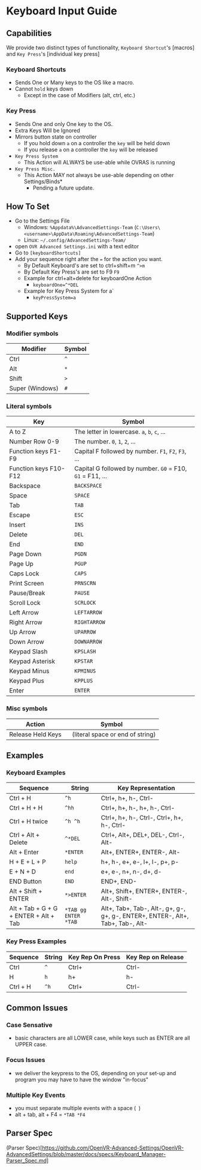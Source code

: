 # Keyboard Input Guide

## Capabilities
 We provide two distinct types of functionality, `Keyboard Shortcut`'s [macros] and `Key Press`'s [individual key press]
 
### Keyboard Shortcuts
 
- Sends One or Many keys to the OS like a macro.
- Cannot `hold` keys down
  - Except in the case of Modifiers (alt, ctrl, etc.)

### Key Press

- Sends One and only One key to the OS.
 - Extra Keys Will be Ignored
- Mirrors button state on controller
  - If you hold down `a` on a controller the `key` will be held down
  - If you release `a` on a controller the `key` will be released
- `Key Press System`
  - This Action will ALWAYS be use-able while OVRAS is running
- `Key Press Misc.`
  - This Action MAY not always be use-able depending on other Settings/Binds*
    - Pending a future update.

## How To Set

- Go to the Settings File
  - Windows: `%Appdata%\AdvancedSettings-Team` (`C:\Users\<username>\AppData\Roaming\AdvancedSettings-Team`)
  - Linux: `~/.config/AdvancedSettings-Team/`
- open `OVR Advanced Settings.ini` with a text editor
- Go to `[keyboardShortcuts]`
- Add your sequence right after the `=` for the action you want.
  - By Default Keyboard's are set to ctrl+shift+m `^>m`
  - By Default Key Press's are set to F9 `F9`
  - Example for ctrl+alt+delete for keyboardOne Action
    - `keyboardOne=^*DEL`
  - Example for Key Press System for a`
    - `keyPressSystem=a`
	
## Supported Keys

### Modifier symbols

| Modifier | Symbol |
|---|---|
| Ctrl | `^` |
| Alt | `*` |
| Shift | `>` |
| Super (Windows) | `#` |

### Literal symbols

| Key | Symbol |
|---|---|
| A to Z | The letter in lowercase. `a`, `b`, `c`, ... |
| Number Row 0-9 | The number. `0`, `1`, `2`, ... |
| Function keys F1-F9 | Capital F followed by number. `F1`, `F2`, `F3`, ... |
| Function keys F10-F12 | Capital G followed by number. `G0` = F10, `G1` = F11, ... |
| Backspace | `BACKSPACE` |
| Space | `SPACE` |
| Tab | `TAB` |
| Escape | `ESC` |
| Insert | `INS` |
| Delete | `DEL` |
| End | `END` |
| Page Down | `PGDN` |
| Page Up | `PGUP` |
| Caps Lock | `CAPS` |
| Print Screen | `PRNSCRN` |
| Pause/Break | `PAUSE` |
| Scroll Lock | `SCRLOCK` |
| Left Arrow | `LEFTARROW` |
| Right Arrow | `RIGHTARROW` |
| Up Arrow | `UPARROW` |
| Down Arrow | `DOWNARROW` |
| Keypad Slash | `KPSLASH` |
| Keypad Asterisk | `KPSTAR` |
| Keypad Minus | `KPMINUS` |
| Keypad Plus | `KPPLUS` |
| Enter | `ENTER` |


### Misc symbols
| Action | Symbol |
|---|---|
| Release Held Keys | ` ` (literal space or end of string) |


## Examples

### Keyboard Examples

| Sequence | String | Key Representation |
|---|---|---|
| Ctrl + H | `^h` | Ctrl+, h+, h-, Ctrl- |
| Ctrl + H + H | `^hh` | Ctrl+, h+, h-, h+, h-, Ctrl- |
| Ctrl + H twice | `^h ^h` | Ctrl+, h+, h-, Ctrl-, Ctrl+, h+, h-, Ctrl- |
| Ctrl + Alt + Delete | `^*DEL` | Ctrl+, Alt+, DEL+, DEL-, Ctrl-, Alt- |
| Alt + Enter | `*ENTER` | Alt+, ENTER+, ENTER-, Alt- |
| H + E + L + P | `help` | h+, h-, e+, e-, l+, l-, p+, p- |
| E + N + D | `end` | e+, e-, n+, n-, d+, d- |
| END Button | `END` | END+, END- |
| Alt + Shift + ENTER | `*>ENTER` | Alt+, Shift+, ENTER+, ENTER-, Alt-, Shift- |
| Alt + Tab + G + G + ENTER + Alt + Tab | `*TAB gg ENTER *TAB` | Alt+, Tab+, Tab-, Alt-, g+, g-, g+, g-, ENTER+, ENTER-, Alt+, Tab+, Tab-, Alt- |


### Key Press Examples

| Sequence | String | Key Rep On Press | Key Rep on Release
|---|---|---|---|
| Ctrl | `^` | Ctrl+ | Ctrl- |
| H | `h` | h+ | h- |
| Ctrl + H | `^h` | Ctrl+ | Ctrl- |


## Common Issues

### Case Sensative
- basic characters are all LOWER case, while keys such as ENTER are all UPPER case.

### Focus Issues
- we deliver the keypress to the OS, depending on your set-up and program you may have to have the window "in-focus"

### Multiple Key Events
- you must separate multiple events with a space (` `)
 - alt + tab, alt + F4 = `*TAB *F4`

## Parser Spec
(Parser Spec)[https://github.com/OpenVR-Advanced-Settings/OpenVR-AdvancedSettings/blob/master/docs/specs/Keyboard_Manager-Parser_Spec.md]
